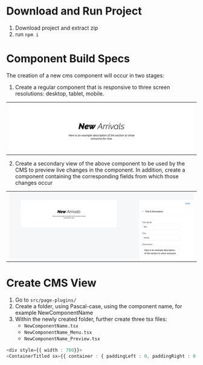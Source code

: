 # Download and Run Project
1. Download project and extract zip
2. run ```npm i```


# Component Build Specs

The creation of a new cms component will occur in two stages:<br>

1. Create a regular component that is responsive to three screen resolutions: desktop, tablet, mobile. <br>

<table><tr><td>
    <img src="images/component-desktop.png">
</td></tr></table>

2. Create a secondary view of the above component to be used by the CMS to preview live changes in the component. In addition, create a component containing the corresponding fields from which those changes occur<br>
<table><tr><td>
    <img src="images/component-cms.png">
</td></tr></table>




# Create CMS View
1. Go to ```src/page-plugins/```
2. Create a folder, using Pascal-case, using the component name, for example NewComponentName
3. Within the newly created folder, further create three tsx files:
   * ```NewComponentName.tsx```
   * ```NewComponentName_Menu.tsx```
   * ```NewComponentName_Preview.tsx```



```typescript
<div style={{ width : 700}}>
<ContainerTitled sx={{ container : { paddingLeft : 0, paddingRight : 0 }}} notitle>
```
